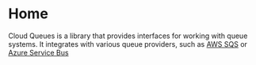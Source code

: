 # Home

Cloud Queues is a library that provides interfaces for working with queue systems.
It integrates with various queue providers, such as [AWS SQS](systems/sqs.md) or [Azure Service Bus](systems/service-bus.md)
